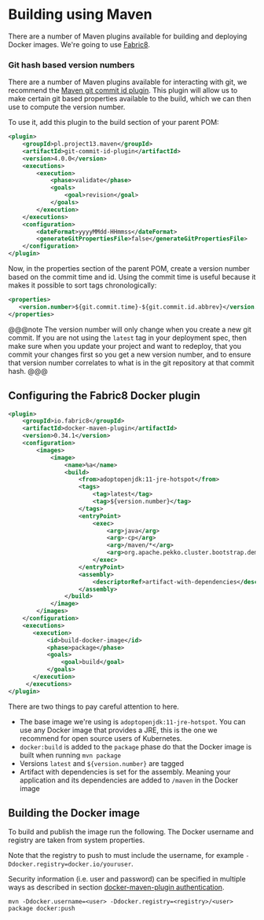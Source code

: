 # Building using Maven

There are a number of Maven plugins available for building and deploying Docker images. We're going to use [Fabric8](https://maven.fabric8.io/).
### Git hash based version numbers
    
There are a number of Maven plugins available for interacting with git, we recommend the 
[Maven git commit id plugin](https://github.com/git-commit-id/maven-git-commit-id-plugin). This plugin will allow us to make certain git 
based properties available to the build, which we can then use to compute the version number.

To use it, add this plugin to the build section of your parent POM:

```xml
<plugin>
    <groupId>pl.project13.maven</groupId>
    <artifactId>git-commit-id-plugin</artifactId>
    <version>4.0.0</version>
    <executions>
        <execution>
            <phase>validate</phase>
            <goals>
                <goal>revision</goal>
            </goals>
        </execution>
    </executions>
    <configuration>
        <dateFormat>yyyyMMdd-HHmmss</dateFormat>
        <generateGitPropertiesFile>false</generateGitPropertiesFile>
    </configuration>
</plugin>
```

Now, in the properties section of the parent POM, create a version number based on the commit time and id. Using the commit time 
is useful because it makes it possible to sort tags chronologically:

```xml
<properties>
   <version.number>${git.commit.time}-${git.commit.id.abbrev}</version.number>
</properties>
```

@@@note
The version number will only change when you create a new git commit. If you are not using the `latest` tag in your deployment spec, then make sure when you update your project and want to redeploy, that you commit your changes first so you get a new version number, and to ensure that version number correlates to what is in the git repository at that commit hash.
@@@

## Configuring the Fabric8 Docker plugin

```xml
<plugin>
    <groupId>io.fabric8</groupId>
    <artifactId>docker-maven-plugin</artifactId>
    <version>0.34.1</version>
    <configuration>
        <images>
            <image>
                <name>%a</name>
                <build>
                    <from>adoptopenjdk:11-jre-hotspot</from>
                    <tags>
                        <tag>latest</tag>
                        <tag>${version.number}</tag>
                    </tags>
                    <entryPoint>
                        <exec>
                            <arg>java</arg>
                            <arg>-cp</arg>
                            <arg>/maven/*</arg>
                            <arg>org.apache.pekko.cluster.bootstrap.demo.DemoApp</arg>
                        </exec>
                    </entryPoint>
                    <assembly>
                        <descriptorRef>artifact-with-dependencies</descriptorRef>
                    </assembly>
                </build>
            </image>
        </images>
    </configuration>
    <executions>
       <execution>
           <id>build-docker-image</id>
           <phase>package</phase>
           <goals>
               <goal>build</goal>
           </goals>
       </execution>
     </executions>
</plugin>
```

There are two things to pay careful attention to here. 

* The base image we're using is `adoptopenjdk:11-jre-hotspot`. You can use any Docker image that provides a JRE, this is the one we recommend for open source users of Kubernetes.
* `docker:build` is added to the `package` phase do that the Docker image is built when running `mvn package`
* Versions `latest` and `${version.number}` are tagged
* Artifact with dependencies is set for the assembly. Meaning your application and its dependencies are added to `/maven` in the Docker image

## Building the Docker image

To build and publish the image run the following. The Docker username and registry are taken from system properties.

Note that the registry to push to must include the username, for example `-Ddocker.registry=docker.io/youruser`.
   
Security information (i.e. user and password) can be specified in multiple ways as described in section [docker-maven-plugin authentication](http://dmp.fabric8.io/#authentication).

```
mvn -Ddocker.username=<user> -Ddocker.registry=<registry>/<user> package docker:push
```

